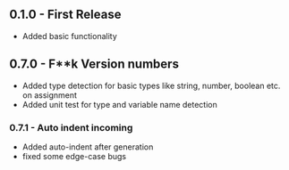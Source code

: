 ## 0.1.0 - First Release
* Added basic functionality
## 0.7.0 - F**k Version numbers
* Added type detection for basic types like string, number, boolean etc. on assignment
* Added unit test for type and variable name detection
### 0.7.1 - Auto indent incoming
* Added auto-indent after generation
* fixed some edge-case bugs
